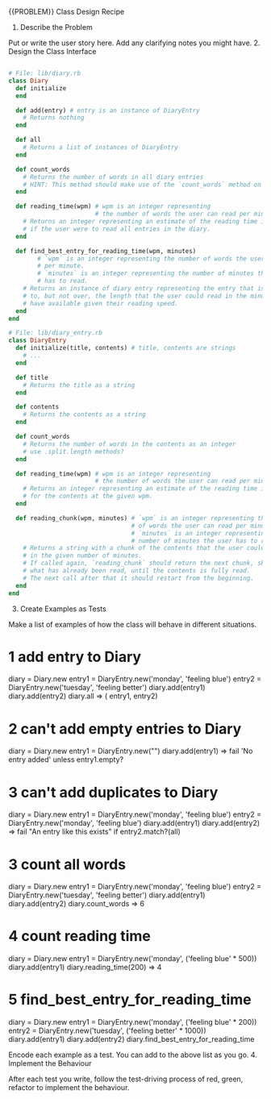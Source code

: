 {{PROBLEM}} Class Design Recipe
1. Describe the Problem

Put or write the user story here. Add any clarifying notes you might have.
2. Design the Class Interface

```ruby

# File: lib/diary.rb
class Diary
  def initialize
  end

  def add(entry) # entry is an instance of DiaryEntry
    # Returns nothing
  end

  def all
    # Returns a list of instances of DiaryEntry
  end

  def count_words
    # Returns the number of words in all diary entries
    # HINT: This method should make use of the `count_words` method on DiaryEntry.
  end

  def reading_time(wpm) # wpm is an integer representing
                        # the number of words the user can read per minute
    # Returns an integer representing an estimate of the reading time in minutes
    # if the user were to read all entries in the diary.
  end

  def find_best_entry_for_reading_time(wpm, minutes)
        # `wpm` is an integer representing the number of words the user can read
        # per minute.
        # `minutes` is an integer representing the number of minutes the user
        # has to read.
    # Returns an instance of diary entry representing the entry that is closest 
    # to, but not over, the length that the user could read in the minutes they
    # have available given their reading speed.
  end
end

# File: lib/diary_entry.rb
class DiaryEntry
  def initialize(title, contents) # title, contents are strings
    # ...
  end

  def title
    # Returns the title as a string
  end

  def contents
    # Returns the contents as a string
  end

  def count_words
    # Returns the number of words in the contents as an integer
    # use .split.length methods?
  end

  def reading_time(wpm) # wpm is an integer representing
                        # the number of words the user can read per minute
    # Returns an integer representing an estimate of the reading time in minutes
    # for the contents at the given wpm.
  end

  def reading_chunk(wpm, minutes) # `wpm` is an integer representing the number
                                  # of words the user can read per minute
                                  # `minutes` is an integer representing the
                                  # number of minutes the user has to read
    # Returns a string with a chunk of the contents that the user could read
    # in the given number of minutes.
    # If called again, `reading_chunk` should return the next chunk, skipping
    # what has already been read, until the contents is fully read.
    # The next call after that it should restart from the beginning.
  end
end
```
3. Create Examples as Tests

Make a list of examples of how the class will behave in different situations.

# 1 add entry to Diary
diary = Diary.new
entry1 = DiaryEntry.new('monday', 'feeling blue')
entry2 = DiaryEntry.new('tuesday', 'feeling better')
diary.add(entry1)
diary.add(entry2)
diary.all => ( entry1, entry2)

# 2 can't add empty entries to Diary
diary = Diary.new
entry1 = DiaryEntry.new("")
diary.add(entry1) => fail 'No entry added' unless entry1.empty?

# 3 can't add duplicates to Diary
diary = Diary.new
entry1 = DiaryEntry.new('monday', 'feeling blue')
entry2 = DiaryEntry.new('monday', 'feeling blue')
diary.add(entry1)
diary.add(entry2) => fail "An entry like this exists" if entry2.match?(all)

# 3 count all words
diary = Diary.new
entry1 = DiaryEntry.new('monday', 'feeling blue')
entry2 = DiaryEntry.new('tuesday', 'feeling better')
diary.add(entry1)
diary.add(entry2)
diary.count_words => 6

# 4 count reading time
diary = Diary.new
entry1 = DiaryEntry.new('monday', ('feeling blue' * 500))
diary.add(entry1)
diary.reading_time(200) => 4

# 5 find_best_entry_for_reading_time
diary = Diary.new
entry1 = DiaryEntry.new('monday', ('feeling blue' * 200))
entry2 = DiaryEntry.new('tuesday', ('feeling better' * 1000))
diary.add(entry1)
diary.add(entry2)
diary.find_best_entry_for_reading_time

Encode each example as a test. You can add to the above list as you go.
4. Implement the Behaviour

After each test you write, follow the test-driving process of red, green, refactor to implement the behaviour.

